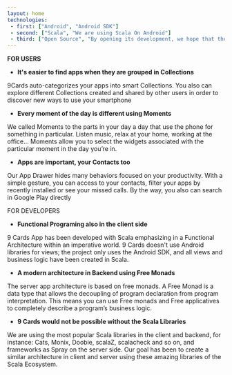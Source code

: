 ```yaml
---
layout: home
technologies:
 - first: ["Android", "Android SDK"]
 - second: ["Scala", "We are using Scala On Android"]
 - third: ["Open Source", "By opening its development, we hope that the community helps us to expand and improve this project"]
---
```


**FOR USERS**

- **It's easier to find apps when they are grouped in Collections**

9Cards auto-categorizes your apps into smart Collections. You also can explore different Collections created and shared by other users in order to discover new ways to use your smartphone

- **Every moment of the day is different using Moments**

We called Moments to the parts in your day a day that use the phone for something in particular. Listen music, relax at your home, working at the office… Moments allow you to select the widgets associated with the particular moment in the day you’re in.

- **Apps are important, your Contacts too**

Our App Drawer hides many behaviors focused on your productivity. With a simple gesture, you can access to your contacts, filter your apps by recently installed or see your missed calls. By the way, you also can search in Google Play directly


FOR DEVELOPERS

- **Functional Programing also in the client side**

9 Cards App has been developed with Scala emphasizing in a Functional Architecture within an imperative world. 9 Cards doesn't use Android libraries for views; the project only uses the Android SDK, and all views and business logic have been created in Scala.

- **A modern architecture in Backend using Free Monads**

The server app architecture is based on free monads. A Free Monad is a data type that allows the decoupling of program declaration from program interpretation. This means you can use Free monads and Free applicatives to completely describe a program’s business logic.

- **9 Cards  would not be possible without the Scala Libraries**

We are using the most popular Scala libraries in the client and backend, for instance: Cats, Monix, Doobie, scalaZ, scalacheck and so on, and frameworks as Spray on the server side. Our goal has been to create a similar architecture in client and server using these amazing libraries of the Scala Ecosystem.